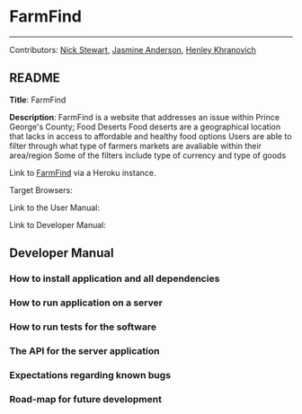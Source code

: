# FarmFind
<hr>
Contributors: 
<a href = "https://github.com/nicholasdstewart">Nick Stewart</a>,  <a href = "https://github.com/jasjenand">Jasmine Anderson</a>, <a href = "https://github.com/Henley21">Henley Khranovich</a>

## README

<b>Title</b>: FarmFind

<b>Description</b>:
FarmFind is a website that addresses an issue within Prince George's County; Food Deserts
Food deserts are a geographical location that lacks in access to affordable and healthy food options
Users are able to filter through what type of farmers markets are avaliable within their area/region
Some of the filters include type of currency and type of goods 

Link to <a href = "https://inst377-farmfind.herokuapp.com/">FarmFind</a> via a Heroku instance.

Target Browsers:

Link to the User Manual:

Link to Developer Manual:

## Developer Manual

### How to install application and all dependencies

### How to run application on a server

### How to run tests for the software

### The API for the server application

### Expectations regarding known bugs

### Road-map for future development

             



